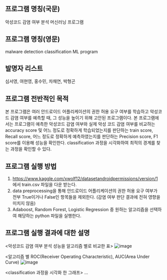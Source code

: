 ## 프로그램 명칭(국문)
악성코드 감염 여부 분석 머신러닝 프로그램

## 프로그램 명칭(영문)
malware detection classification ML program

## 발명자 리스트
심서영, 여현영, 홍수민, 차채연, 박형곤

## 프로그램 전반적인 목적
본 프로그램은 여러 안드로이드 어플리케이션의 권한 허용 요구 여부를 학습하고 악성코드 감염 여부를 예측할 때, 그 성능을 높이기 위해 고안된 프로그램이다. 본 프로그램에서는 프로그램이 예측한 악성코드 감염 여부와 실제 악성 코드 감염 여부를 비교하는 accuracy score 및 어느 정도로 정확하게 학습되었는지를 판단하는 train score, Recall score, 어느 정도로 정확하게 예측하였는지를 판단하는 Precision score, F1 score를 이용해 성능을 확인한다. classification 과정을 시각화하여 최적의 경계를 찾는 과정을 확인할 수 있다.

## 프로그램 실행 방법
1. https://www.kaggle.com/xwolf12/datasetandroidpermissions/version/1 에서 train.csv 파일을 다운 받는다.
2. data preprocessing을 통해 안드로이드 어플리케이션의 권한 허용 요구 여부가 전부 True이거나 False인 항목들을 제외한다. (감염 여부 판단 결과에 전혀 영향을 미치지 않음)
3. Adaboost, Random Forest, Logistic Regression 중 원하는 알고리즘을 선택하여 해당하는 python 파일을 실행한다.

## 프로그램 실행 결과에 대한 설명
<악성코드 감염 여부 분석 성능을 알고리즘 별로 비교한 표>
![image](https://user-images.githubusercontent.com/88702793/129666974-33622d68-831f-4e6a-83ef-75685cb32b4c.png)

<알고리즘 별 ROC(Receiver Operating Characteristic), AUC(Area Under Curve)
![image](https://user-images.githubusercontent.com/88702793/129682073-945de54f-0a75-4bdd-9425-54d1ad185b0a.png)


<classification 과정을 시각화 한 그래프>
...
